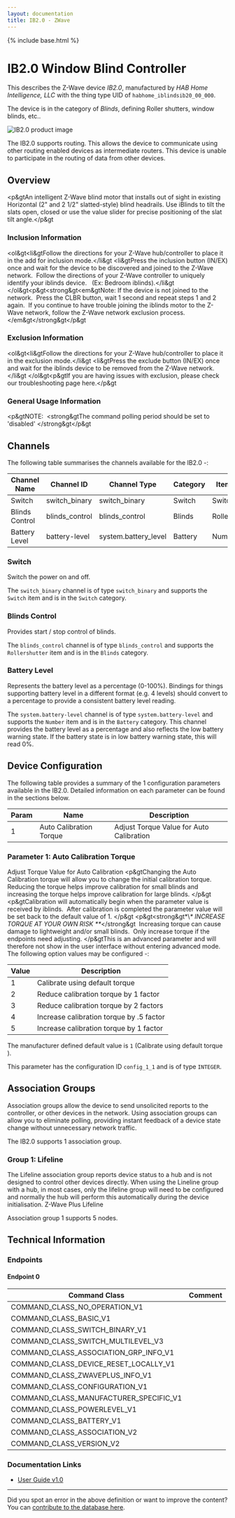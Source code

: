 ```yaml
---
layout: documentation
title: IB2.0 - ZWave
---
```


{% include base.html %}

# IB2.0 Window Blind Controller
This describes the Z-Wave device *IB2.0*, manufactured by *HAB Home Intelligence, LLC* with the thing type UID of ```habhome_iblindsib20_00_000```.

The device is in the category of *Blinds*, defining Roller shutters, window blinds, etc..

![IB2.0 product image](https://opensmarthouse.org/zwavedatabase/1073/image/)


The IB2.0 supports routing. This allows the device to communicate using other routing enabled devices as intermediate routers.  This device is unable to participate in the routing of data from other devices.

## Overview

<p&gtAn intelligent Z-Wave blind motor that installs out of sight in existing Horizontal (2" and 2 1/2" slatted-style) blind headrails. Use iBlinds to tilt the slats open, closed or use the value slider for precise positioning of the slat tilt angle.</p&gt

### Inclusion Information

<ol&gt<li&gtFollow the directions for your Z-Wave hub/controller to place it in the add for inclusion mode.</li&gt <li&gtPress the inclusion button (IN/EX) once and wait for the device to be discovered and joined to the Z-Wave network.  Follow the directions of your Z-Wave controller to uniquely identify your iblinds device.   (Ex: Bedroom iblinds).</li&gt </ol&gt<p&gt<strong&gt<em&gtNote: If the device is not joined to the network.  Press the CLBR button, wait 1 second and repeat steps 1 and 2 again.  If you continue to have trouble joining the iblinds motor to the Z-Wave network, follow the Z-Wave network exclusion process. </em&gt</strong&gt</p&gt

### Exclusion Information

<ol&gt<li&gtFollow the directions for your Z-Wave hub/controller to place it in the exclusion mode.</li&gt <li&gtPress the exclude button (IN/EX) once and wait for the iblinds device to be removed from the Z-Wave network.</li&gt </ol&gt<p&gtIf you are having issues with exclusion, please check our troubleshooting page here.</p&gt

### General Usage Information

<p&gtNOTE:  <strong&gtThe command polling period should be set to 'disabled' </strong&gt</p&gt

## Channels

The following table summarises the channels available for the IB2.0 -:

| Channel Name | Channel ID | Channel Type | Category | Item Type |
|--------------|------------|--------------|----------|-----------|
| Switch | switch_binary | switch_binary | Switch | Switch | 
| Blinds Control | blinds_control | blinds_control | Blinds | Rollershutter | 
| Battery Level | battery-level | system.battery_level | Battery | Number |

### Switch
Switch the power on and off.

The ```switch_binary``` channel is of type ```switch_binary``` and supports the ```Switch``` item and is in the ```Switch``` category.

### Blinds Control
Provides start / stop control of blinds.

The ```blinds_control``` channel is of type ```blinds_control``` and supports the ```Rollershutter``` item and is in the ```Blinds``` category.

### Battery Level
Represents the battery level as a percentage (0-100%). Bindings for things supporting battery level in a different format (e.g. 4 levels) should convert to a percentage to provide a consistent battery level reading.

The ```system.battery-level``` channel is of type ```system.battery-level``` and supports the ```Number``` item and is in the ```Battery``` category.
This channel provides the battery level as a percentage and also reflects the low battery warning state. If the battery state is in low battery warning state, this will read 0%.


## Device Configuration

The following table provides a summary of the 1 configuration parameters available in the IB2.0.
Detailed information on each parameter can be found in the sections below.

| Param | Name  | Description |
|-------|-------|-------------|
| 1 | Auto Calibration Torque | Adjust Torque Value for Auto Calibration |

### Parameter 1: Auto Calibration Torque

Adjust Torque Value for Auto Calibration
<p&gtChanging the Auto Calibration torque will allow you to change the initial calibration torque.  Reducing the torque helps improve calibration for small blinds and increasing the torque helps improve calibration for large blinds. </p&gt <p&gtCalibration will automatically begin when the parameter value is received by iblinds.  After calibration is completed the parameter value will be set back to the default value of 1. </p&gt <p&gt<strong&gt\*\\*\* INCREASE TORQUE AT YOUR OWN RISK \*\**</strong&gt  Increasing torque can cause damage to lightweight and/or small blinds.  Only increase torque if the endpoints need adjusting. </p&gtThis is an advanced parameter and will therefore not show in the user interface without entering advanced mode.
The following option values may be configured -:

| Value  | Description |
|--------|-------------|
| 1 | Calibrate using default torque |
| 2 | Reduce calibration torque by 1 factor |
| 3 | Reduce calibration torque by 2 factors |
| 4 | Increase calibration torque by .5 factor |
| 5 | Increase calibration torque by 1 factor |

The manufacturer defined default value is ```1``` (Calibrate using default torque ).

This parameter has the configuration ID ```config_1_1``` and is of type ```INTEGER```.


## Association Groups

Association groups allow the device to send unsolicited reports to the controller, or other devices in the network. Using association groups can allow you to eliminate polling, providing instant feedback of a device state change without unnecessary network traffic.

The IB2.0 supports 1 association group.

### Group 1: Lifeline

The Lifeline association group reports device status to a hub and is not designed to control other devices directly. When using the Lineline group with a hub, in most cases, only the lifeline group will need to be configured and normally the hub will perform this automatically during the device initialisation.
Z-Wave Plus Lifeline

Association group 1 supports 5 nodes.

## Technical Information

### Endpoints

#### Endpoint 0

| Command Class | Comment |
|---------------|---------|
| COMMAND_CLASS_NO_OPERATION_V1| |
| COMMAND_CLASS_BASIC_V1| |
| COMMAND_CLASS_SWITCH_BINARY_V1| |
| COMMAND_CLASS_SWITCH_MULTILEVEL_V3| |
| COMMAND_CLASS_ASSOCIATION_GRP_INFO_V1| |
| COMMAND_CLASS_DEVICE_RESET_LOCALLY_V1| |
| COMMAND_CLASS_ZWAVEPLUS_INFO_V1| |
| COMMAND_CLASS_CONFIGURATION_V1| |
| COMMAND_CLASS_MANUFACTURER_SPECIFIC_V1| |
| COMMAND_CLASS_POWERLEVEL_V1| |
| COMMAND_CLASS_BATTERY_V1| |
| COMMAND_CLASS_ASSOCIATION_V2| |
| COMMAND_CLASS_VERSION_V2| |

### Documentation Links

* [User Guide v1.0](https://opensmarthouse.org/zwavedatabase/1073/User-Guide-v1-0.pdf)

---

Did you spot an error in the above definition or want to improve the content?
You can [contribute to the database here](https://opensmarthouse.org/zwavedatabase/1073).
